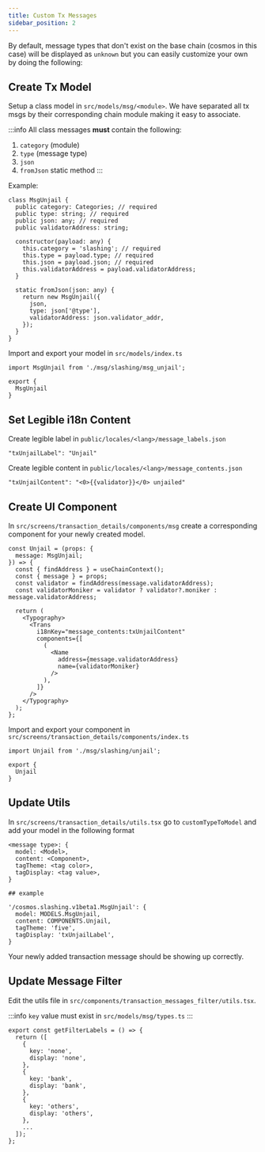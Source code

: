 ```yaml
---
title: Custom Tx Messages
sidebar_position: 2
---
```


By default, message types that don't exist on the base chain (cosmos in this case) will be displayed as `unknown` but you can easily customize your own by doing the following:

## Create Tx Model

Setup a class model in `src/models/msg/<module>`. We have separated all tx msgs by their corresponding chain module making it easy to associate.

:::info
All class messages **must** contain the following:
1. `category` (module)
2. `type` (message type)
3. `json`
4. `fromJson` static method
:::

Example:

```
class MsgUnjail {
  public category: Categories; // required
  public type: string; // required
  public json: any; // required
  public validatorAddress: string;

  constructor(payload: any) {
    this.category = 'slashing'; // required
    this.type = payload.type; // required
    this.json = payload.json; // required
    this.validatorAddress = payload.validatorAddress;
  }

  static fromJson(json: any) {
    return new MsgUnjail({
      json,
      type: json['@type'],
      validatorAddress: json.validator_addr,
    });
  }
}
```

Import and export your model in `src/models/index.ts`

```
import MsgUnjail from './msg/slashing/msg_unjail';

export {
  MsgUnjail
}
```
## Set Legible i18n Content

Create legible label in `public/locales/<lang>/message_labels.json`

```
"txUnjailLabel": "Unjail"
```

Create legible content in `public/locales/<lang>/message_contents.json`

```
"txUnjailContent": "<0>{{validator}}</0> unjailed"
```

## Create UI Component

In `src/screens/transaction_details/components/msg` create a corresponding component for your newly created model.

```
const Unjail = (props: {
  message: MsgUnjail;
}) => {
  const { findAddress } = useChainContext();
  const { message } = props;
  const validator = findAddress(message.validatorAddress);
  const validatorMoniker = validator ? validator?.moniker : message.validatorAddress;

  return (
    <Typography>
      <Trans
        i18nKey="message_contents:txUnjailContent"
        components={[
          (
            <Name
              address={message.validatorAddress}
              name={validatorMoniker}
            />
          ),
        ]}
      />
    </Typography>
  );
};
```

Import and export your component in `src/screens/transaction_details/components/index.ts`

```
import Unjail from './msg/slashing/unjail';

export {
  Unjail
}
```

## Update Utils

In `src/screens/transaction_details/utils.tsx` go to `customTypeToModel` and add your model in the following format

```
<message type>: {
  model: <Model>,
  content: <Component>,
  tagTheme: <tag color>,
  tagDisplay: <tag value>,
}

## example

'/cosmos.slashing.v1beta1.MsgUnjail': {
  model: MODELS.MsgUnjail,
  content: COMPONENTS.Unjail,
  tagTheme: 'five',
  tagDisplay: 'txUnjailLabel',
}
```

Your newly added transaction message should be showing up correctly.

## Update Message Filter

Edit the utils file in `src/components/transaction_messages_filter/utils.tsx`.

:::info
`key` value must exist in `src/models/msg/types.ts`
:::

```
export const getFilterLabels = () => {
  return ([
    {
      key: 'none',
      display: 'none',
    },
    {
      key: 'bank',
      display: 'bank',
    },
    {
      key: 'others',
      display: 'others',
    },
    ...
  ]);
};
```

